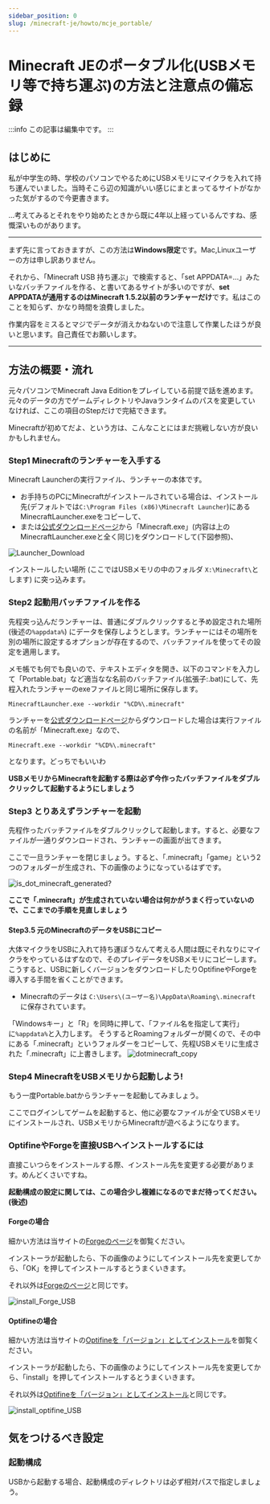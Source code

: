 ```yaml
---
sidebar_position: 0
slug: /minecraft-je/howto/mcje_portable/
---
```

# Minecraft JEのポータブル化(USBメモリ等で持ち運ぶ)の方法と注意点の備忘録

:::info
この記事は編集中です。
:::

## はじめに

私が中学生の時、学校のパソコンでやるためにUSBメモリにマイクラを入れて持ち運んでいました。当時そこら辺の知識がいい感じにまとまってるサイトがなかった気がするので今更書きます。

…考えてみるとそれをやり始めたときから既に4年以上経っているんですね、感慨深いものがあります。

***

まず先に言っておきますが、この方法は**Windows限定**です。Mac,Linuxユーザーの方は申し訳ありません。

それから、「Minecraft USB 持ち運ぶ」で検索すると、「set APPDATA=…」みたいなバッチファイルを作る、と書いてあるサイトが多いのですが、**set APPDATAが通用するのはMinecraft 1.5.2以前のランチャーだけ**です。私はこのことを知らず、かなり時間を浪費しました。

作業内容をミスるとマジでデータが消えかねないので注意して作業したほうが良いと思います。自己責任でお願いします。

***

## 方法の概要・流れ

元々パソコンでMinecraft Java Editionをプレイしている前提で話を進めます。元々のデータの方でゲームディレクトリやJavaランタイムのパスを変更していなければ、ここの項目のStepだけで完結できます。

Minecraftが初めてだよ、という方は、こんなことにはまだ挑戦しない方が良いかもしれません。

### Step1 Minecraftのランチャーを入手する

Minecraft Launcherの実行ファイル、ランチャーの本体です。

- お手持ちのPCにMinecraftがインストールされている場合は、インストール先(デフォルトでは`C:\Program Files (x86)\Minecraft Launcher`)にあるMinecraftLauncher.exeをコピーして、
- または[公式ダウンロードページ](https://www.minecraft.net/ja-jp/download/alternative)から「Minecraft.exe」(内容は上のMinecraftLauncher.exeと全く同じ)をダウンロードして(下図参照)、

![Launcher_Download](https://firebasestorage.googleapis.com/v0/b/markdown-gaming.appspot.com/o/images%2Fuserupload%2FVtjimroDpNTowXhTh56Gbh5CAr63%2F9c912c77-818c-4317-ac86-e8cdbc4dd470.png?alt=media&token=0d35ae30-eeff-4071-bfe3-40e45b4b9f31)

インストールしたい場所 (ここではUSBメモリの中のフォルダ `X:\Minecraft\`とします) に突っ込みます。

### Step2 起動用バッチファイルを作る

先程突っ込んだランチャーは、普通にダブルクリックすると予め設定された場所 (後述の`%appdata%`) にデータを保存しようとします。ランチャーにはその場所を別の場所に設定するオプションが存在するので、バッチファイルを使ってその設定を適用します。

メモ帳でも何でも良いので、テキストエディタを開き、以下のコマンドを入力して「Portable.bat」など適当なな名前のバッチファイル(拡張子:.bat)にして、先程入れたランチャーのexeファイルと同じ場所に保存します。

```
MinecraftLauncher.exe --workdir "%CD%\.minecraft"
```

ランチャーを[公式ダウンロードページ](https://www.minecraft.net/ja-jp/download/alternative)からダウンロードした場合は実行ファイルの名前が「Minecraft.exe」なので、

```
Minecraft.exe --workdir "%CD%\.minecraft"
```

となります。どっちでもいいわ

**USBメモリからMinecraftを起動する際は必ず今作ったバッチファイルをダブルクリックして起動するようにしましょう**

### Step3 とりあえずランチャーを起動

先程作ったバッチファイルをダブルクリックして起動します。すると、必要なファイルが一通りダウンロードされ、ランチャーの画面が出てきます。

ここで一旦ランチャーを閉じましょう。すると、「.minecraft」「game」という2つのフォルダーが生成され、下の画像のようになっているはずです。

![is_dot_minecraft_generated?](https://firebasestorage.googleapis.com/v0/b/markdown-gaming.appspot.com/o/images%2Fuserupload%2FVtjimroDpNTowXhTh56Gbh5CAr63%2F0038af96-082e-46fb-a593-e71bd68b6a43.png?alt=media&token=a24c30a5-7e18-4f12-9f72-aa3176e2b48f)

**ここで「.minecraft」が生成されていない場合は何かがうまく行っていないので、ここまでの手順を見直しましょう**

#### Step3.5 元のMinecraftのデータをUSBにコピー

大体マイクラをUSBに入れて持ち運ぼうなんて考える人間は既にそれなりにマイクラをやっているはずなので、そのプレイデータをUSBメモリにコピーします。こうすると、USBに新しくバージョンをダウンロードしたりOptifineやForgeを導入する手間を省くことができます。

 - Minecraftのデータは `C:\Users\(ユーザー名)\AppData\Roaming\.minecraft` に保存されています。

「Windowsキー」と「R」を同時に押して、「ファイル名を指定して実行」に`%appdata%`と入力します。
そうするとRoamingフォルダーが開くので、その中にある「.minecraft」というフォルダーをコピーして、先程USBメモリに生成された「.minecraft」に上書きします。
![dotminecraft_copy](https://firebasestorage.googleapis.com/v0/b/markdown-gaming.appspot.com/o/images%2Fuserupload%2FVtjimroDpNTowXhTh56Gbh5CAr63%2F58aecf59-6333-46bf-a4e3-399f277a7e0a.png?alt=media&token=686e2406-363c-4c6b-a8fb-f3e84441e61b)

### Step4 MinecraftをUSBメモリから起動しよう!

もう一度Portable.batからランチャーを起動してみましょう。

ここでログインしてゲームを起動すると、他に必要なファイルが全てUSBメモリにインストールされ、USBメモリからMinecraftが遊べるようになります。

### OptifineやForgeを直接USBへインストールするには

直接こいつらをインストールする際、インストール先を変更する必要があります。めんどくさいですね。

**起動構成の設定に関しては、この場合少し複雑になるのでまだ待ってください。(後述)**

#### Forgeの場合

細かい方法は当サイトの[Forgeのページ](/minecraft-je/howto/install-forge/download-install)を御覧ください。

インストーラが起動したら、下の画像のようにしてインストール先を変更してから、「OK」を押してインストールするとうまくいきます。

それ以外は[Forgeのページ](/minecraft-je/howto/install-forge/download-install)と同じです。

![install_Forge_USB](https://firebasestorage.googleapis.com/v0/b/markdown-gaming.appspot.com/o/images%2Fuserupload%2FVtjimroDpNTowXhTh56Gbh5CAr63%2F487ab735-43cc-42c0-a587-d478f934a514.png?alt=media&token=82b832ee-54bc-4227-9803-b70ebf7fa842)

#### Optifineの場合

細かい方法は当サイトの[Optifineを「バージョン」としてインストール](/minecraft-je/mod/optifine/install/singleinstall)を御覧ください。

インストーラが起動したら、下の画像のようにしてインストール先を変更してから、「install」を押してインストールするとうまくいきます。

それ以外は[Optifineを「バージョン」としてインストール](/minecraft-je/mod/optifine/install/singleinstall)と同じです。

![install_optifine_USB](https://firebasestorage.googleapis.com/v0/b/markdown-gaming.appspot.com/o/images%2Fuserupload%2FVtjimroDpNTowXhTh56Gbh5CAr63%2Fe9080840-8419-420c-813a-4ab29354c337.png?alt=media&token=da010edd-8c9f-4f63-9ee1-75d4b3d8daab)


## 気をつけるべき設定

### 起動構成

USBから起動する場合、起動構成のディレクトリは必ず相対パスで指定しましょう。